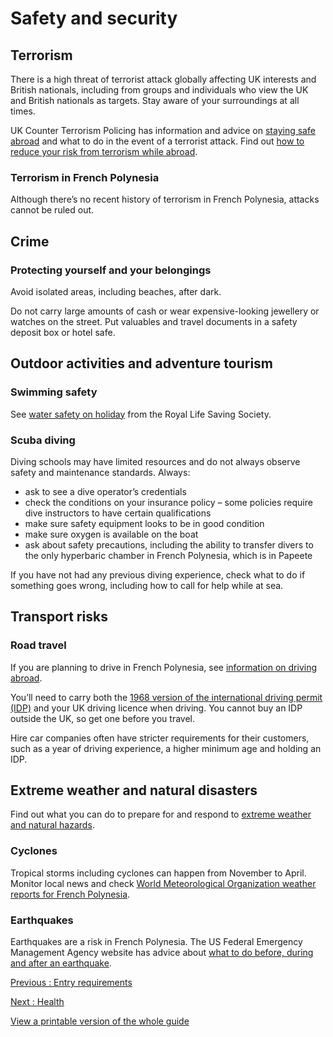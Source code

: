 # Safety and security

## Terrorism

There is a high threat of terrorist attack globally affecting UK interests and British nationals, including from groups and individuals who view the UK and British nationals as targets. Stay aware of your surroundings at all times.

UK Counter Terrorism Policing has information and advice on [staying safe abroad](https://www.counterterrorism.police.uk/safetyadvice/) and what to do in the event of a terrorist attack. Find out [how to reduce your risk from terrorism while abroad](https://www.gov.uk/guidance/reduce-your-risk-from-terrorism-while-abroad).

### Terrorism in French Polynesia

Although there’s no recent history of terrorism in French Polynesia, attacks cannot be ruled out.

## Crime

### Protecting yourself and your belongings

Avoid isolated areas, including beaches, after dark.

Do not carry large amounts of cash or wear expensive-looking jewellery or watches on the street. Put valuables and travel documents in a safety deposit box or hotel safe.

## Outdoor activities and adventure tourism

### Swimming safety

See [water safety on holiday](https://www.rlss.org.uk/safety-on-holiday) from the Royal Life Saving Society.

### Scuba diving

Diving schools may have limited resources and do not always observe safety and maintenance standards. Always:

* ask to see a dive operator’s credentials
* check the conditions on your insurance policy – some policies require dive instructors to have certain qualifications
* make sure safety equipment looks to be in good condition
* make sure oxygen is available on the boat
* ask about safety precautions, including the ability to transfer divers to the only hyperbaric chamber in French Polynesia, which is in Papeete

If you have not had any previous diving experience, check what to do if something goes wrong, including how to call for help while at sea.

## Transport risks

### Road travel

If you are planning to drive in French Polynesia, see [information on driving abroad](https://www.gov.uk/driving-abroad).

You’ll need to carry both the [1968 version of the international driving permit (IDP)](https://www.gov.uk/driving-abroad/international-driving-permit) and your UK driving licence when driving. You cannot buy an IDP outside the UK, so get one before you travel.

Hire car companies often have stricter requirements for their customers, such as a year of driving experience, a higher minimum age and holding an IDP.

## Extreme weather and natural disasters

Find out what you can do to prepare for and respond to [extreme weather and natural hazards](https://www.gov.uk/guidance/tropical-cyclones).

### Cyclones

Tropical storms including cyclones can happen from November to April. Monitor local news and check [World Meteorological Organization weather reports for French Polynesia](https://severeweather.wmo.int/tc/sp/).

### Earthquakes

Earthquakes are a risk in French Polynesia. The US Federal Emergency Management Agency website has advice about [what to do before, during and after an earthquake](https://www.ready.gov/earthquakes).

[Previous
:
Entry requirements](/foreign-travel-advice/french-polynesia/entry-requirements)

[Next
:
Health](/foreign-travel-advice/french-polynesia/health)

[View a printable version of the whole guide](/foreign-travel-advice/french-polynesia/print)